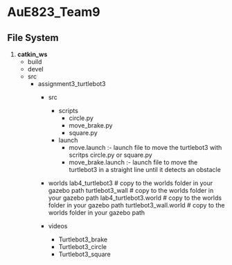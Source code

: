 # AuE823_Team9
## File System
  1) **catkin_ws**
      - build
      - devel
      - src
        - assignment3_turtlebot3
          - src
            - scripts
              - circle.py
              - move_brake.py
              - square.py
            - launch
              - move.launch :- launch file to move the turtlebot3 with scritps circle.py or square.py
              - move_brake.launch :- launch file to move the turtlebot3 in a straight line until it detects an obstacle
          - worlds
              lab4_turtlebot3   # copy to the worlds folder in your gazebo path
              turtlebot3_wall   # copy to the worlds folder in your gazebo path
              lab4_turtlebot3.world   # copy to the worlds folder in your gazebo path
              turtlebot3_wall.world   # copy to the worlds folder in your gazebo path
          
          - videos
            - Turtlebot3_brake
            - Turtlebot3_circle
            - Turtlebot3_square
